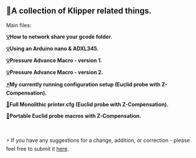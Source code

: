 ##  :crystal_ball:A collection of Klipper related things.

Main files:

**[:bulb:](gcode_folder_share.txt)How to network share your gcode folder.**

**[:bulb:](ADXL345-NANO.txt)Using an Arduino nano & ADXL345.**

**[:bulb:](PA_CAL-V1)Pressure Advance Macro - version 1.**

**[:bulb:](PA_CAL-V2)Pressure Advance Macro - version 2.**

**[:zap:](MY_V24-350**)My currently running configuration setup (Euclid probe with Z-Compensation).**

**[:wrench:](printer.cfg)Full Monolithic printer.cfg (Euclid probe with Z-Compensation).**

**[:wrench:](Euclid)Portable Euclid probe macros with Z-Compensation.**

<br><br>
:zap: If you have any suggestions for a change, addition, or correction - please feel free to submit it [here](https://github.com/rkolbi/voron2.4/discussions/new?category=ideas). 
